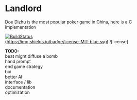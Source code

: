 Landlord
========

Dou Dizhu is the most popular poker game in China, here is a C implementation  

[![BuildStatus](https://travis-ci.org/master-g/Landlord.svg?branch=master)](https://travis-ci.org/master-g/Landlord)  
(https://img.shields.io/badge/license-MIT-blue.svg) ![license]

**TODO:**  
beat might diffuse a bomb  
hand prompt  
end game strategy  
bid  
better AI  
interface / lib  
documentation  
optimization  
